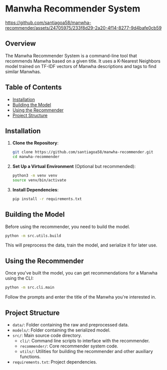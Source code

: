 # Manwha Recommender System

https://github.com/santiagoa58/manwha-recommender/assets/24705975/233f8d29-2a20-4f14-8277-9d4bafe0cb59

## Overview

The Manwha Recommender System is a command-line tool that recommends Manwha based on a given title. It uses a K-Nearest Neighbors model trained on TF-IDF vectors of Manwha descriptions and tags to find similar Manwhas.

## Table of Contents

- [Installation](#installation)
- [Building the Model](#building-the-model)
- [Using the Recommender](#using-the-recommender)
- [Project Structure](#project-structure)

## Installation

1. **Clone the Repository**:

   ```bash
   git clone https://github.com/santiagoa58/manwha-recommender.git
   cd manwha-recommender
   ```

2. **Set Up a Virtual Environment** (Optional but recommended):

   ```bash
   python3 -m venv venv
   source venv/bin/activate
   ```

3. **Install Dependencies**:

   ```bash
   pip install -r requirements.txt
   ```

## Building the Model

Before using the recommender, you need to build the model.

```bash
python -m src.utils.build
```

This will preprocess the data, train the model, and serialize it for later use.

## Using the Recommender

Once you've built the model, you can get recommendations for a Manwha using the CLI:

```bash
python -m src.cli.main
```

Follow the prompts and enter the title of the Manwha you're interested in.

## Project Structure

- `data/`: Folder containing the raw and preprocessed data.
- `models/`: Folder containing the serialized model.
- `src/`: Main source code directory.
  - `cli/`: Command line scripts to interface with the recommender.
  - `recommender/`: Core recommender system code.
  - `utils/`: Utilities for building the recommender and other auxiliary functions.
- `requirements.txt`: Project dependencies.

